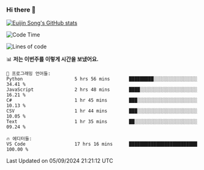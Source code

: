 ### Hi there 👋

[![Euijin Song's GitHub stats](https://github-readme-stats.vercel.app/api?username=lstar2397&count_private=true&show_icons=true&theme=tokyonight&locale=kr)](https://github.com/anuraghazra/github-readme-stats)

<!--START_SECTION:waka-->
![Code Time](http://img.shields.io/badge/Code%20Time-370%20hrs%2045%20mins-blue)

![Lines of code](https://img.shields.io/badge/%EC%A0%80%EB%8A%94%20%EC%97%AC%ED%83%9C%EA%B9%8C%EC%A7%80%20-635.2%20thousand%20%EC%A4%84%EC%9D%98%20%EC%BD%94%EB%93%9C%EB%A5%BC%20%EC%9E%91%EC%84%B1%ED%96%88%EC%96%B4%EC%9A%94.-blue)

📊 **저는 이번주를 이렇게 시간을 보냈어요.** 

```text
💬 프로그래밍 언어들: 
Python                   5 hrs 56 mins       █████████░░░░░░░░░░░░░░░░   34.41 % 
JavaScript               2 hrs 48 mins       ████░░░░░░░░░░░░░░░░░░░░░   16.21 % 
C#                       1 hr 45 mins        ███░░░░░░░░░░░░░░░░░░░░░░   10.13 % 
CSV                      1 hr 44 mins        ███░░░░░░░░░░░░░░░░░░░░░░   10.05 % 
Text                     1 hr 35 mins        ██░░░░░░░░░░░░░░░░░░░░░░░   09.24 % 

🔥 에디터들: 
VS Code                  17 hrs 16 mins      █████████████████████████   100.00 % 
```


 Last Updated on 05/09/2024 21:21:12 UTC
<!--END_SECTION:waka-->

<!--
**lstar2397/lstar2397** is a ✨ _special_ ✨ repository because its `README.md` (this file) appears on your GitHub profile.

Here are some ideas to get you started:

- 🔭 I’m currently working on ...
- 🌱 I’m currently learning ...
- 👯 I’m looking to collaborate on ...
- 🤔 I’m looking for help with ...
- 💬 Ask me about ...
- 📫 How to reach me: ...
- 😄 Pronouns: ...
- ⚡ Fun fact: ...
-->
